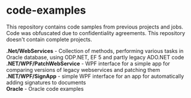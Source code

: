 # code-examples
This repository contains code samples from previous projects and jobs. Code was obfuscated due to confidentiality agreements. This repository doesn't contain complete projects.

**.Net/WebServices** - Collection of methods, performing various tasks in Oracle database, using ODP.NET, EF 5 and partly legacy ADO.NET code<br>
**.NET/WPF/PatchWebService** - WPF interface for a simple app for comparing versions of legacy webservices and patching them<br>
**.NET/WPF/SignApp** - simple WPF interface for an app for automatically adding signatures to documents<br>
**Oracle** - Oracle code examples
